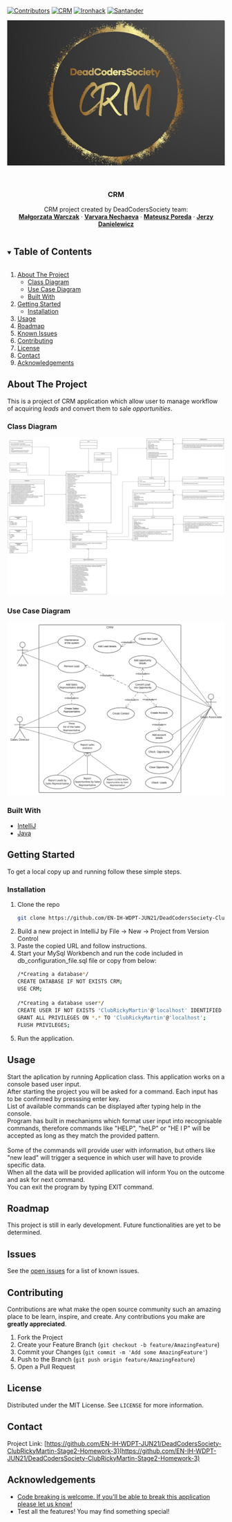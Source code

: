 <!-- PROJECT SHIELDS -->
<!--
*** I'm using markdown "reference style" links for readability.
*** Reference links are enclosed in brackets [ ] instead of parentheses ( ).
*** See the bottom of this document for the declaration of the reference variables
*** for contributors-url, forks-url, etc. This is an optional, concise syntax you may use.
*** https://www.markdownguide.org/basic-syntax/#reference-style-links
-->
[![Contributors][contributors-shield]][contributors-url]
[![CRM][CRM-shield]][CRM-url]
[![Ironhack][Ironhack-shield]][Ironhack-url]
[![Santander][Santander-shield]][Santander-url]

<!-- PROJECT LOGO -->
![Logo](src/main/resources/images/CRM8.jpg)

<br />
<p align="center">

  <h3 align="center">CRM</h3>

  <p align="center">
    CRM project created by DeadCodersSociety team:
    <br />
    <a href="https://github.com/malgowar"><strong>Małgorzata Warczak</strong></a>
    ·
    <a href="https://github.com/VarvaraNechaeva"><strong>Varvara Nechaeva</strong></a>
    ·
    <a href="https://github.com/Mat-Poreda"><strong>Mateusz Poreda</strong></a>
    ·
    <a href="https://github.com/JerzyDan"><strong>Jerzy Danielewicz</strong></a>
  </p>




<!-- TABLE OF CONTENTS -->
<details open="open">
  <summary><h2 style="display: inline-block">Table of Contents</h2></summary>
  <ol>
    <li>
      <a href="#about-the-project">About The Project</a>
      <ul>
        <li><a href="#class-diagram">Class Diagram</a></li>
        <li><a href="#use-case-diagram">Use Case Diagram</a></li>
        <li><a href="#built-with">Built With</a></li>
      </ul>
    </li>
    <li>
      <a href="#getting-started">Getting Started</a>
      <ul>
        <li><a href="#installation">Installation</a></li>
      </ul>
    </li>
    <li><a href="#usage">Usage</a></li>
    <li><a href="#roadmap">Roadmap</a></li>
    <li><a href="#issues">Known Issues</a></li>
    <li><a href="#contributing">Contributing</a></li>
    <li><a href="#license">License</a></li>
    <li><a href="#contact">Contact</a></li>
    <li><a href="#acknowledgements">Acknowledgements</a></li>
  </ol>
</details>



<!-- ABOUT THE PROJECT -->
## About The Project

This is a project of CRM application which allow user to manage workflow of acquiring *leads* and convert them to sale *opportunities*.

### Class Diagram
![Class Diagram](src/main/resources/diagrams/Class%20Diagram.svg)

### Use Case Diagram
![Use Case Diagram](src/main/resources/diagrams/Use%20Case%20Diagram.svg)

### Built With

* [IntelliJ](https://www.jetbrains.com/idea/)
* [Java](https://www.java.com/en/)




<!-- GETTING STARTED -->
## Getting Started

To get a local copy up and running follow these simple steps.

### Installation

1. Clone the repo
   ```sh
   git clone https://github.com/EN-IH-WDPT-JUN21/DeadCodersSociety-ClubRickyMartin-Stage2-Homework-3.git
   ```
2. Build a new project in IntelliJ by File -> New -> Project from Version Control
3. Paste the copied URL and follow instructions.
4. Start your MySql Workbench and run the code included in db_configuration_file.sql file or copy from below:
   ```sh
   /*Creating a database*/
   CREATE DATABASE IF NOT EXISTS CRM;
   USE CRM;

   /*Creating a database user*/
   CREATE USER IF NOT EXISTS 'ClubRickyMartin'@'localhost' IDENTIFIED BY 'ClubRickyMartin123';
   GRANT ALL PRIVILEGES ON *.* TO 'ClubRickyMartin'@'localhost';
   FLUSH PRIVILEGES;
   ```
5. Run the application.


<!-- USAGE EXAMPLES -->
## Usage
<p>
Start the aplication by running Application class.
This application works on a console based user input.
<br />After starting the project you will be asked for a command. Each input has to be confirmed by presssing enter key.
<br />List of available commands can be displayed after typing help in the console.
<br />Program has built in mechanisms which format user input into recognisable commands, therefore commands like "HELP", "heLP" or "HE l P" will be accepted as long as they match the provided pattern.
<br />
<br /> Some of the commands will provide user with information, but others like "new lead" will trigger a sequence in which user will have to provide specific data.
<br /> When all the data will be provided apllication will inform You on the outcome and ask for next command.
<br /> You can exit the program by typing EXIT command.
</p>




<!-- ROADMAP -->
## Roadmap
This project is still in early development. Future functionalities are yet to be determined.

## Issues
See the [open issues](https://github.com/EN-IH-WDPT-JUN21/DeadCodersSociety-ClubRickyMartin-Homework-2/issues) for a list of known issues.



<!-- CONTRIBUTING -->
## Contributing

Contributions are what make the open source community such an amazing place to be learn, inspire, and create. Any contributions you make are **greatly appreciated**.

1. Fork the Project
2. Create your Feature Branch (`git checkout -b feature/AmazingFeature`)
3. Commit your Changes (`git commit -m 'Add some AmazingFeature'`)
4. Push to the Branch (`git push origin feature/AmazingFeature`)
5. Open a Pull Request



<!-- LICENSE -->
## License

Distributed under the MIT License. See `LICENSE` for more information.



<!-- CONTACT -->
## Contact

Project Link: [https://github.com/EN-IH-WDPT-JUN21/DeadCodersSociety-ClubRickyMartin-Stage2-Homework-3](https://github.com/EN-IH-WDPT-JUN21/DeadCodersSociety-ClubRickyMartin-Stage2-Homework-3)



<!-- ACKNOWLEDGEMENTS -->
## Acknowledgements

* [Code breaking is welcome. If you'll be able to break this application please let us know!](https://github.com/orgs/EN-IH-WDPT-JUN21/teams/deadcoderssociety)
* Test all the features! You may find something special!





<!-- MARKDOWN LINKS & IMAGES -->
<!-- https://www.markdownguide.org/basic-syntax/#reference-style-links -->
[contributors-shield]: https://img.shields.io/static/v1?label=Team&message=DeadCodersSociety&color=brightgreen&
[contributors-url]: https://github.com/orgs/EN-IH-WDPT-JUN21/teams/deadcoderssociety
[CRM-Shield]: https://img.shields.io/static/v1?label=Project&message=CRM&color=yellowgreen&
[CRM-url]: https://en.wikipedia.org/wiki/Customer_relationship_management
[ironhack-shield]: https://img.shields.io/static/v1?label=Bootcamp&message=Ironhack&color=blue&
[ironhack-url]: https://www.ironhack.com/en
[Santander-shield]: https://img.shields.io/static/v1?label=SponsoredBy&message=Santander&color=red&
[Santander-url]: https://www.becas-santander.com/en/index.html
[IntelliJ-shield]: https://img.shields.io/static/v1?label=IDE&message=IntelliJ&color=red&
[IntelliJ-url]: https://www.jetbrains.com/idea/
